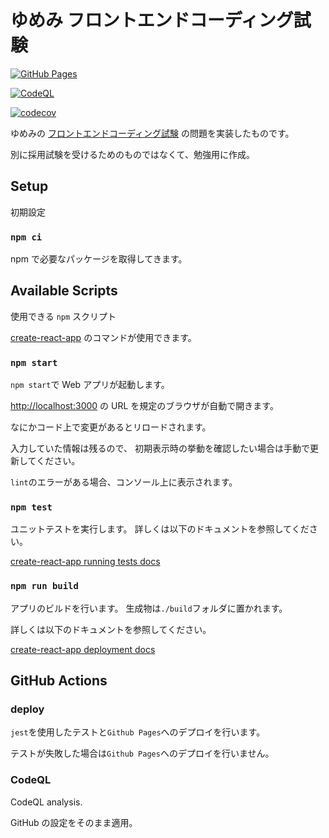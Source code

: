 # ゆめみ フロントエンドコーディング試験

[![GitHub Pages](https://github.com/6uclz1/yumemi-coding-exam-app/actions/workflows/gh-pages.yml/badge.svg)](https://github.com/6uclz1/yumemi-coding-exam-app/actions/workflows/gh-pages.yml)

[![CodeQL](https://github.com/6uclz1/yumemi-coding-exam-app/actions/workflows/codeql-analysis.yml/badge.svg)](https://github.com/6uclz1/yumemi-coding-exam-app/actions/workflows/codeql-analysis.yml)

[![codecov](https://codecov.io/gh/6uclz1/yumemi-coding-exam-app/branch/master/graph/badge.svg?token=1JT6NRHLZF)](https://codecov.io/gh/6uclz1/yumemi-coding-exam-app)

ゆめみの [フロントエンドコーディング試験](https://notion.yumemi.co.jp/0e9ef27b55704d7882aab55cc86c999d) の問題を実装したものです。

別に採用試験を受けるためのものではなくて、勉強用に作成。

## Setup

初期設定

### `npm ci`

npm で必要なパッケージを取得してきます。

## Available Scripts

使用できる `npm` スクリプト

[create-react-app](https://facebook.github.io/create-react-app)
のコマンドが使用できます。

### `npm start`

`npm start`で Web アプリが起動します。

[http://localhost:3000](http://localhost:3000)
の URL を規定のブラウザが自動で開きます。

なにかコード上で変更があるとリロードされます。

入力していた情報は残るので、
初期表示時の挙動を確認したい場合は手動で更新してください。

`lint`のエラーがある場合、コンソール上に表示されます。

### `npm test`

ユニットテストを実行します。
詳しくは以下のドキュメントを参照してください。

[create-react-app running tests docs](https://facebook.github.io/create-react-app/docs/running-tests)

### `npm run build`

アプリのビルドを行います。
生成物は`./build`フォルダに置かれます。

詳しくは以下のドキュメントを参照してください。

[create-react-app deployment docs](https://facebook.github.io/create-react-app/docs/deployment)

## GitHub Actions

### deploy

`jest`を使用したテストと`Github Pages`へのデプロイを行います。

テストが失敗した場合は`Github Pages`へのデプロイを行いません。

### CodeQL

CodeQL analysis.

GitHub の設定をそのまま適用。

